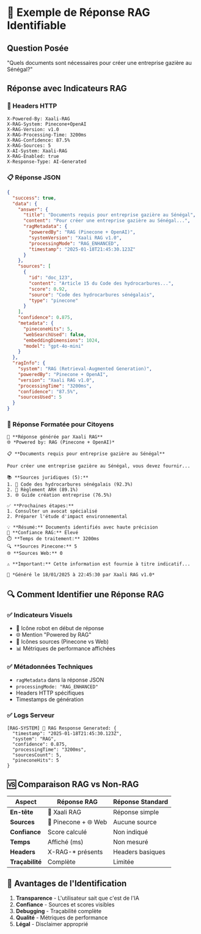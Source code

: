 # 🤖 Exemple de Réponse RAG Identifiable

## Question Posée
"Quels documents sont nécessaires pour créer une entreprise gazière au Sénégal?"

## Réponse avec Indicateurs RAG

### 📡 Headers HTTP
```
X-Powered-By: Xaali-RAG
X-RAG-System: Pinecone+OpenAI
X-RAG-Version: v1.0
X-RAG-Processing-Time: 3200ms
X-RAG-Confidence: 87.5%
X-RAG-Sources: 5
X-AI-System: Xaali-RAG
X-RAG-Enabled: true
X-Response-Type: AI-Generated
```

### 📋 Réponse JSON
```json
{
  "success": true,
  "data": {
    "answer": {
      "title": "Documents requis pour entreprise gazière au Sénégal",
      "content": "Pour créer une entreprise gazière au Sénégal...",
      "ragMetadata": {
        "poweredBy": "RAG (Pinecone + OpenAI)",
        "systemVersion": "Xaali RAG v1.0",
        "processingMode": "RAG_ENHANCED",
        "timestamp": "2025-01-18T21:45:30.123Z"
      }
    },
    "sources": [
      {
        "id": "doc_123",
        "content": "Article 15 du Code des hydrocarbures...",
        "score": 0.92,
        "source": "Code des hydrocarbures sénégalais",
        "type": "pinecone"
      }
    ],
    "confidence": 0.875,
    "metadata": {
      "pineconeHits": 5,
      "webSearchUsed": false,
      "embeddingDimensions": 1024,
      "model": "gpt-4o-mini"
    }
  },
  "ragInfo": {
    "system": "RAG (Retrieval-Augmented Generation)",
    "poweredBy": "Pinecone + OpenAI",
    "version": "Xaali RAG v1.0",
    "processingTime": "3200ms",
    "confidence": "87.5%",
    "sourcesUsed": 5
  }
}
```

### 💬 Réponse Formatée pour Citoyens
```
🤖 **Réponse générée par Xaali RAG**
🌐 *Powered by: RAG (Pinecone + OpenAI)*

📋 **Documents requis pour entreprise gazière au Sénégal**

Pour créer une entreprise gazière au Sénégal, vous devez fournir...

📚 **Sources juridiques (5):**
1. 🌲 Code des hydrocarbures sénégalais (92.3%)
2. 🌲 Règlement ARH (89.1%)
3. 🌐 Guide création entreprise (76.5%)

✅ **Prochaines étapes:**
1. Consulter un avocat spécialisé
2. Préparer l'étude d'impact environnemental

💡 **Résumé:** Documents identifiés avec haute précision
🎯 **Confiance RAG:** Élevé
⏱️ **Temps de traitement:** 3200ms
🔍 **Sources Pinecone:** 5
🌐 **Sources Web:** 0

⚠️ **Important:** Cette information est fournie à titre indicatif...

🔄 *Généré le 18/01/2025 à 22:45:30 par Xaali RAG v1.0*
```

## 🔍 Comment Identifier une Réponse RAG

### ✅ Indicateurs Visuels
- 🤖 Icône robot en début de réponse
- 🌐 Mention "Powered by RAG"
- 🌲 Icônes sources (Pinecone vs Web)
- 📊 Métriques de performance affichées

### ✅ Métadonnées Techniques
- `ragMetadata` dans la réponse JSON
- `processingMode: "RAG_ENHANCED"`
- Headers HTTP spécifiques
- Timestamps de génération

### ✅ Logs Serveur
```
[RAG-SYSTEM] 🤖 RAG Response Generated: {
  "timestamp": "2025-01-18T21:45:30.123Z",
  "system": "RAG",
  "confidence": 0.875,
  "processingTime": "3200ms",
  "sourcesCount": 5,
  "pineconeHits": 5
}
```

## 🆚 Comparaison RAG vs Non-RAG

| Aspect | Réponse RAG | Réponse Standard |
|--------|-------------|------------------|
| **En-tête** | 🤖 Xaali RAG | Réponse simple |
| **Sources** | 🌲 Pinecone + 🌐 Web | Aucune source |
| **Confiance** | Score calculé | Non indiqué |
| **Temps** | Affiché (ms) | Non mesuré |
| **Headers** | X-RAG-* présents | Headers basiques |
| **Traçabilité** | Complète | Limitée |

## 🎯 Avantages de l'Identification

1. **Transparence** - L'utilisateur sait que c'est de l'IA
2. **Confiance** - Sources et scores visibles
3. **Debugging** - Traçabilité complète
4. **Qualité** - Métriques de performance
5. **Légal** - Disclaimer approprié
